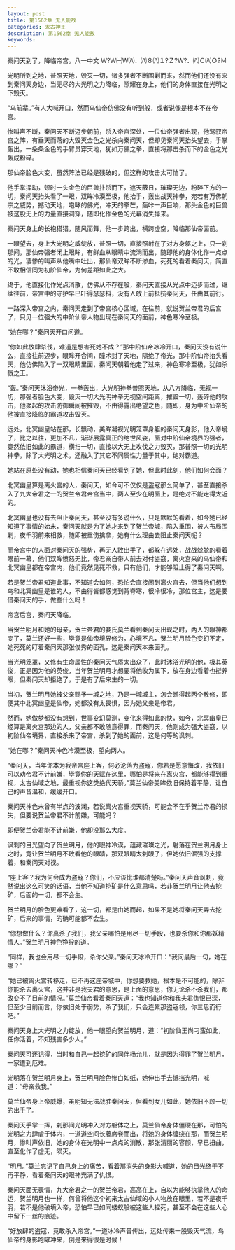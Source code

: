 ```yaml
---
layout: post
title: 第1562章 无人能敌
categories: 太古神王
description: 第1562章 无人能敌
keywords:
---
```


秦问天到了，降临帝宫。八一中文 Ｗ?Ｗ㈠Ｗ㈧．㈧８㈧１?Ｚ?Ｗ?．㈧Ｃ㈧Ｏ?Ｍ

光明所到之地，普照天地，毁灭一切，诸多强者不断围剿而来，然而他们还没有来到秦问天身边，当无尽的大光明之力降临，照耀在身上，他们的身体直接在光明之下毁灭。

“乌前辈。”有人大喊开口，然而乌仙帝仿佛没有听到般，或者说像是根本不在帝宫。

惨叫声不断，秦问天不断迈步朝前，杀入帝宫深处，一位仙帝强者出现，他驾驭帝宫之阵，有垂天而落的大毁灭金色之光杀向秦问天，但却见秦问天抬头望去，手掌轰出，一条条金色的手臂贯穿天地，犹如万佛之拳，直接将那击杀而下的金色之光轰成粉碎。

那仙帝脸色大变，虽然阵法已经是残破的，但这样的攻击太可怕了。

他手掌挥动，顿时一头金色的巨兽扑杀而下，遮天蔽日，璀璨无边，粉碎下方的一切，秦问天抬头看了一眼，双眸冷漠至极，他抬手，轰出战天神拳，宛若有万佛朝宗之威势，撼动天地，咆哮的佛光，冲天的拳芒，轰咔一声巨响，那头金色的巨兽被这股无上的力量直接洞穿，随即化作金色的光幕消失掉来。

秦问天身上的长袍猎猎，随风而舞，他一步跨出，横跨虚空，降临那仙帝面前。

一眼望去，身上大光明之威绽放，普照一切，直接照射在了对方身躯之上，只一刹那间，那仙帝强者闭上眼眸，有鲜血从眼睛中流淌而出，随即他的身体化作一点点的光，凄惨的叫声从他嘴中吐出，那仙帝双眸不断渗血，死死的看着秦问天，简直不敢相信同为初阶仙帝，为何差距如此之大。

终于，他直接化作光点消散，仿佛从不存在般，秦问天直接从光点中迈步而过，继续往前，帝宫中的守护早已吓得瑟瑟抖，没有人敢上前抵抗秦问天，任由其前行。

一路深入帝宫之内，秦问天走到了帝宫核心区域，在往前，就说贺兰帝君的后宫了，只见一位强大的中阶仙帝人物出现在秦问天的面前，神色寒冷至极。

“她在哪？”秦问天开口问道。

“你如此放肆杀伐，难道是想害死她不成？”那中阶仙帝冰冷开口，秦问天没有说什么，直接往前迈步，眼眸开合间，瞳术封了天地，隔绝了帝光，那中阶仙帝抬头看天，他仿佛陷入了一双眼睛里面，秦问天朝着他走了过来，神色寒冷至极，犹如杀戮之王。

“轰。”秦问天沐浴帝光，一拳轰出，大光明神拳普照天地，从八方降临，无视一切，那强者脸色大变，毁灭一切大光明神拳无视空间距离，摧毁一切，轰碎他的攻击，他聚起的攻击防御瞬间被摧毁，不由得露出绝望之色，随即，身为中阶仙帝的他被直接降临的霸道攻击毁灭。

远处，北冥幽皇站在那，长飘动，美眸凝视光明笼罩身躯的秦问天身影，他入帝境了，比之以往，更加不凡，渐渐展露真正的绝世风姿，面对中阶仙帝境界的强者，竟然依旧如此的霸道，横扫一切，直接以大无上攻伐之力毁灭，那普照一切的光明神拳，除了大光明之术，还融入了其它不同属性力量于其中，绝对霸道。

她站在原处没有动，她也相信秦问天已经看到了她，但此时此刻，他们如何会面？

北冥幽皇算是离火宫的人，秦问天，如今可不仅仅是盗寇那么简单了，甚至直接杀入了九大帝君之一的贺兰帝君帝宫当中，两人至少在明面上，是绝对不能走得太近的。

北冥幽皇也没有去阻止秦问天，甚至没有多说什么，只是默默的看着，如今她已经知道了事情的始末，秦问天就是为了她才来到了贺兰帝城，陷入重围，被人布局围剿，夜千羽前来相救，随即被重伤擒拿，她有什么理由去阻止秦问天呢？

而帝宫中的人面对秦问天的强势，再无人敢出手了，都躲在远处，战战兢兢的看着眼前一幕，他们双眸愤怒无比，帝君亲自带人前去对付盗寇，离火宫来的乌仙帝和北冥幽皇都在帝宫内，他们竟然见死不救，只有他们，才能够阻止得了秦问天啊。

若是贺兰帝君知道此事，不知道会如何，恐怕会直接闹到离火宫去，但当他们想到乌和北冥幽皇是谁的人，不由得皆都感觉到背脊寒，很冷很冷，那位宫主，这是要借秦问天的手，做些什么吗！

帝宫后宫，秦问天降临。

当贺兰明月和她的母亲，贺兰帝君的妾氏莫兰看到秦问天出现之时，两人的眼神都变了，莫兰还好一些，毕竟是仙帝境界修为，心境不凡，贺兰明月脸色变幻不定，她死死的盯着秦问天那张俊秀的面孔，这是秦问天本来面孔。

当光明笼罩，又修有生命属性的秦问天气质太出众了，此时沐浴光明的他，极其英俊，正是因为他的英俊，当年贺兰明月才想要将他收为属下，放在身边看着也挺养眼，但秦问天却拒绝了，于是有了后来生的一切。

当初，贺兰明月她被父亲赐予一城之地，乃是一城城主，怎会瞧得起两个散修，即便其中北冥幽皇是仙帝，她都没有太畏惧，因为她父亲是帝君。

然而，她做梦都没有想到，世事变幻莫测，变化来得如此的快，如今，北冥幽皇已经算是离火宫那边的人，父亲都不敢随意得罪，而秦问天，他则成为强大盗寇，以初阶仙帝境界，直接杀来了帝宫，杀到了她的面前，这是何等的讽刺。

“她在哪？”秦问天神色冷漠至极，望向两人。

“秦问天，当年你本为我帝宫座上客，何必沦落为盗寇，你若是愿意悔改，我依旧可以劝帝君不计前嫌，毕竟你的天赋在这里，哪怕是将来在离火宫，都能够得到重视，太古仙域之地，最重视你这类绝代天骄。”莫兰仙帝美眸依旧保持着平静，让自己的声音温和，缓缓开口。

秦问天神色未曾有半点的波澜，若说离火宫重视天骄，可能会不在乎贺兰帝君的损失，但要说贺兰帝君不计前嫌，可能吗？

即便贺兰帝君能不计前嫌，他却没那么大度。

讽刺的目光望向了贺兰明月，他的眼神冷漠，蕴藏璀璨之光，射落在贺兰明月身上之时，竟让贺兰明月不敢看他的眼睛，那双眼睛太刺眼了，但她依旧倔强的支撑着，和秦问天对视。

“座上客？我为何会成为盗寇？你们，不应该比谁都清楚吗。”秦问天声音讽刺，竟然说出这么可笑的话语，当他不知道挖矿是什么意思吗，若非贺兰明月让他去挖矿，后面的一切，都不会生。

贺兰明月的脸色更难看了，这一切，都是由她而起，如果不是她将秦问天弄去挖矿，后来的事情，的确可能都不会生。

“你想做什么？你真杀了我们，我父亲哪怕是用尽一切手段，也要杀你和你那妖精情人。”贺兰明月神色狰狞的道。

“同样，我也会用尽一切手段，杀你父亲。”秦问天冰冷开口：“我问最后一句，她在哪？”

“她已被离火宫转移走，已不再这座帝城中，你想要救她，根本是不可能的，除非你能杀去离火宫，这并非是我夫君的意思，是上面的意思，你无论杀不杀我们，都改变不了目前的情况。”莫兰仙帝看着秦问天道：“我也知道你和我夫君仇恨已深，但至少目前而言，你依旧处于弱势，杀了我们，只会连累那盗寇领，你三思而行吧。”

秦问天身上大光明之力绽放，他一眼望向贺兰明月，道：“初阶仙王尚刁蛮如此，任你活着，不知残害多少人。”

秦问天可还记得，当时和自己一起挖矿的同伴杨允儿，就是因为得罪了贺兰明月，一家遭到厄难。

光明落在贺兰明月身上，贺兰明月脸色惨白如纸，她伸出手去抵挡光明，喊道：“母亲救我。”

莫兰仙帝身上帝威爆，虽明知无法战胜秦问天，但看到女儿如此，她依旧不顾一切的出手了。

秦问天手掌一挥，刹那间光明冲入对方躯体之上，莫兰仙帝身体僵硬在那，可怕的光明之力肆虐于体内，一道道空间长藤席卷而出，将她的身体缠绕在那，而贺兰明月，惨叫声依旧，她的身体在光明中一点点的消散，那张清丽的容颜，早已扭曲，直至化作了虚无，陨灭。

“明月。”莫兰忘记了自己身上的痛苦，看着那消失的身影大喊道，她的目光终于不再平静，看着秦问天的眼神充满了仇恨。

秦问天面无表情，九大帝君之一的贺兰帝君，高高在上，自以为能够执掌他人的命运，贺兰明月也一样，何曾将他这个初来太古仙域的小人物放在眼里，若不是夜千羽，若不是他破境入帝，恐怕早已如同蝼蚁般被这些人捏死，甚至不会在这些人心中留下一丝的痕迹。

“好放肆的盗寇，竟敢杀入帝宫。”一道冰冷声音传出，远处传来一股毁灭气流，乌仙帝的身影咆哮冲来，倒是来得很是时候！
